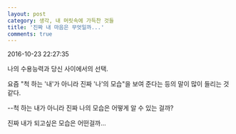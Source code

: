 ```yaml
---
layout: post
category: 생각, 내 머릿속에 가득찬 것들
title: '진짜 내 마음은 무엇일까...'
comments: true
---
```


2016-10-23 22:27:35


나의 수용능력과 당신 사이에서의 선택.

  

요즘 "척 하는 '내'가 아니라 진짜 '나'의 모습"을 보여 준다는 등의 말이 많이 들리는 것 같다.

  

\--척 하는 내가 아니라 진짜 나의 모습은 어떻게 알 수 있는 걸까?

  

진짜 내가 되고싶은 모습은 어떤걸까...


